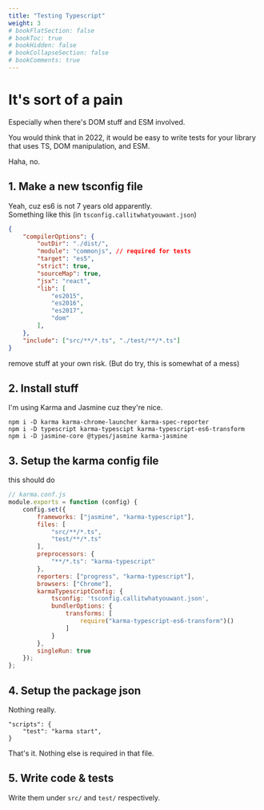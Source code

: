 ```yaml
---
title: "Testing Typescript"
weight: 3
# bookFlatSection: false
# bookToc: true
# bookHidden: false
# bookCollapseSection: false
# bookComments: true
---
```

# It's sort of a pain
Especially when there's DOM stuff and ESM involved.

You would think that in 2022, it would be easy to write tests for your
library that uses TS, DOM manipulation, and ESM.

Haha, no.

## 1. Make a new tsconfig file
Yeah, cuz es6 is not 7 years old apparently.  
Something like this (in `tsconfig.callitwhatyouwant.json`)
```json
{
    "compilerOptions": {
        "outDir": "./dist/",
        "module": "commonjs", // required for tests
        "target": "es5",
        "strict": true,
        "sourceMap": true,
        "jsx": "react",
        "lib": [
            "es2015",
            "es2016",
            "es2017",
            "dom"
        ],
    },
    "include": ["src/**/*.ts", "./test/**/*.ts"]
}
```
remove stuff at your own risk. (But do try, this is somewhat of a mess)

## 2. Install stuff
I'm using Karma and Jasmine cuz they're nice.
```
npm i -D karma karma-chrome-launcher karma-spec-reporter
npm i -D typescript karma-typescipt karma-typescript-es6-transform
npm i -D jasmine-core @types/jasmine karma-jasmine
```

## 3. Setup the karma config file
this should do
```js
// karma.conf.js
module.exports = function (config) {
    config.set({
        frameworks: ["jasmine", "karma-typescript"],
        files: [
            "src/**/*.ts",
            "test/**/*.ts"
        ],
        preprocessors: {
            "**/*.ts": "karma-typescript"
        },
        reporters: ["progress", "karma-typescript"],
        browsers: ["Chrome"],
        karmaTypescriptConfig: {
            tsconfig: 'tsconfig.callitwhatyouwant.json',
            bundlerOptions: {
                transforms: [
                    require("karma-typescript-es6-transform")()
                ]
            }
        },
        singleRun: true
    });
};
```

## 4. Setup the package json
Nothing really.
```
"scripts": {
    "test": "karma start",
}
```
That's it. Nothing else is required in that file.

## 5. Write code & tests
Write them under `src/` and `test/` respectively.